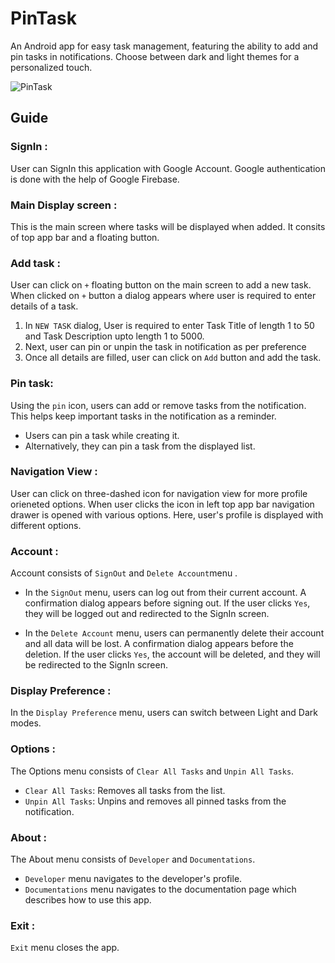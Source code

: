 # PinTask
An Android app for easy task management, featuring the ability to add and pin tasks in notifications. Choose between dark and light themes for a personalized touch.

![PinTask](https://github.com/1405yuga/1405yuga/assets/82303711/1cb95fde-5ae2-4ce7-ab25-4765d70c7818 )

## Guide

### SignIn :

User can SignIn this application with Google Account. Google authentication is done with the help of Google Firebase.

### Main Display screen :

This is the main screen where tasks will be displayed when added. It consits of top app bar and a floating button.

### Add task :

User can click on ` + ` floating button on the main screen to add a new task. When clicked on ` + ` button a dialog appears where user is required to enter details of a task.

1. In ` NEW TASK ` dialog, User is required to enter Task Title of length 1 to 50 and Task Description upto length 1 to 5000. 
2. Next, user can pin or unpin the task in notification as per preference
3. Once all details are filled, user can click on ` Add ` button and add the task.

### Pin task:

Using the `pin` icon, users can add or remove tasks from the notification. This helps keep important tasks in the notification as a reminder.

- Users can pin a task while creating it.
- Alternatively, they can pin a task from the displayed list.

### Navigation View :

User can click on three-dashed icon for navigation view for more profile orieneted options. When user clicks the icon in left top app bar navigation drawer is opened with various options. Here, user's profile is displayed with different options.

### Account :

Account consists of ` SignOut ` and ` Delete Account `menu .

- In the `SignOut` menu, users can log out from their current account. A confirmation dialog appears before signing out. If the user clicks `Yes`, they will be logged out and redirected to the SignIn screen.

- In the `Delete Account` menu, users can permanently delete their account and all data will be lost. A confirmation dialog appears before the deletion. If the user clicks `Yes`, the account will be deleted, and they will be redirected to the SignIn screen.

### Display Preference :

In the `Display Preference` menu, users can switch between Light and Dark modes.

### Options :

The Options menu consists of ` Clear All Tasks ` and ` Unpin All Tasks `.

- ` Clear All Tasks `: Removes all tasks from the list.
- ` Unpin All Tasks `: Unpins and removes all pinned tasks from the notification.

### About :

The About menu consists of ` Developer ` and ` Documentations `.

- ` Developer ` menu navigates to the developer's profile.
- ` Documentations ` menu navigates to the documentation page which describes how to use this app.

### Exit :

` Exit ` menu closes the app.
